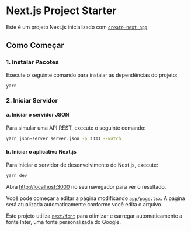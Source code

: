 # Next.js Project Starter

Este é um projeto Next.js inicializado com [`create-next-app`](https://github.com/vercel/next.js/tree/canary/packages/create-next-app)

## Como Começar

### 1. Instalar Pacotes

Execute o seguinte comando para instalar as dependências do projeto:

```bash
yarn
```

### 2. Iniciar Servidor

#### a. Iniciar o servidor JSON

Para simular uma API REST, execute o seguinte comando:

```bash
yarn json-server server.json -p 3333 --watch
```

#### b. Iniciar o aplicativo Next.js

Para iniciar o servidor de desenvolvimento do Next.js, execute:

```bash
yarn dev
```

Abra [http://localhost:3000](http://localhost:3000) no seu navegador para ver o resultado.

Você pode começar a editar a página modificando `app/page.tsx`. A página será atualizada automaticamente conforme você edita o arquivo.

Este projeto utiliza [`next/font`](https://nextjs.org/docs/basic-features/font-optimization) para otimizar e carregar automaticamente a fonte Inter, uma fonte personalizada do Google.
